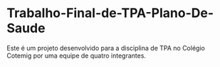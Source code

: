 # Trabalho-Final-de-TPA-Plano-De-Saude
Este é um projeto desenvolvido para a disciplina de TPA no Colégio Cotemig por uma equipe de quatro integrantes.
